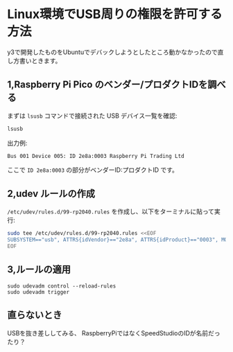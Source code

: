 # Linux環境でUSB周りの権限を許可する方法

y3で開発したものをUbuntuでデバックしようとしたところ動かなかったので直し方書いときます。

## 1,Raspberry Pi Pico のベンダー/プロダクトIDを調べる
まずは `lsusb` コマンドで接続された USB デバイス一覧を確認:
```bash
lsusb
```
出力例:
```
Bus 001 Device 005: ID 2e8a:0003 Raspberry Pi Trading Ltd
```
ここで `ID 2e8a:0003` の部分がベンダーID:プロダクトID です。

## 2,udev ルールの作成
`/etc/udev/rules.d/99-rp2040.rules` を作成し、以下をターミナルに貼って実行:
```bash
sudo tee /etc/udev/rules.d/99-rp2040.rules <<EOF
SUBSYSTEM=="usb", ATTRS{idVendor}=="2e8a", ATTRS{idProduct}=="0003", MODE="0666", GROUP="plugdev"
EOF
```

## 3,ルールの適用
```bashUSB を抜き差ししてください。
sudo udevadm control --reload-rules
sudo udevadm trigger
```

## 直らないとき
USBを抜き差ししてみる、
RaspberryPiではなくSpeedStudioのIDが名前だったり？
